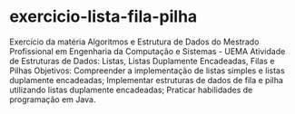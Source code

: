 # exercicio-lista-fila-pilha
Exercício da matéria Algoritmos e Estrutura de Dados do Mestrado Profissional em Engenharia da Computação e Sistemas - UEMA
Atividade de Estruturas de Dados: Listas, Listas Duplamente Encadeadas, Filas e Pilhas
Objetivos: 
Compreender a implementação de listas simples e listas duplamente encadeadas; 
Implementar estruturas de dados de fila e pilha utilizando listas duplamente encadeadas; 
Praticar habilidades de programação em Java.
